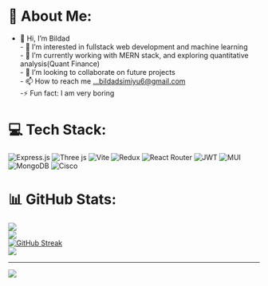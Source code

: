 # 💫 About Me:
- 👋 Hi, I’m Bildad<br>- 👀 I’m interested in  fullstack web development and machine learning<br>- 🌱 I’m currently working with MERN stack, and exploring quantitative analysis(Quant Finance)<br>- 💞️ I’m looking to collaborate on future projects<br>-  📫 How to reach me ...bildadsimiyu6@gmail.com<br>-⚡ Fun fact: I am very boring


# 💻 Tech Stack:
![Express.js](https://img.shields.io/badge/express.js-%23404d59.svg?style=for-the-badge&logo=express&logoColor=%2361DAFB) ![Three js](https://img.shields.io/badge/threejs-black?style=for-the-badge&logo=three.js&logoColor=white) ![Vite](https://img.shields.io/badge/vite-%23646CFF.svg?style=for-the-badge&logo=vite&logoColor=white) ![Redux](https://img.shields.io/badge/redux-%23593d88.svg?style=for-the-badge&logo=redux&logoColor=white) ![React Router](https://img.shields.io/badge/React_Router-CA4245?style=for-the-badge&logo=react-router&logoColor=white) ![JWT](https://img.shields.io/badge/JWT-black?style=for-the-badge&logo=JSON%20web%20tokens) ![MUI](https://img.shields.io/badge/MUI-%230081CB.svg?style=for-the-badge&logo=mui&logoColor=white) ![MongoDB](https://img.shields.io/badge/MongoDB-%234ea94b.svg?style=for-the-badge&logo=mongodb&logoColor=white) ![Cisco](https://img.shields.io/badge/cisco-%23049fd9.svg?style=for-the-badge&logo=cisco&logoColor=black)
# 📊 GitHub Stats:
![](https://github-readme-stats.vercel.app/api?username=rawbil&theme=dark&hide_border=false&include_all_commits=false&count_private=false)<br/>
![](https://github-readme-streak-stats.herokuapp.com/?user=rawbil&theme=dark&hide_border=false)<br/>
[![GitHub Streak](https://streak-stats.demolab.com?user=rawbil)](https://git.io/streak-stats)<br/>
![](https://github-readme-stats.vercel.app/api/top-langs/?username=rawbil&theme=dark&hide_border=false&include_all_commits=false&count_private=false&layout=compact)

---
[![](https://visitcount.itsvg.in/api?id=rawbil&icon=0&color=0)](https://visitcount.itsvg.in)

<!-- Proudly created with GPRM ( https://gprm.itsvg.in ) -->

<!---
bilsim-code/bilsim-code is a ✨ special ✨ repository because its `README.md` (this file) appears on your GitHub profile.
You can click the Preview link to take a look at your changes.
--->
